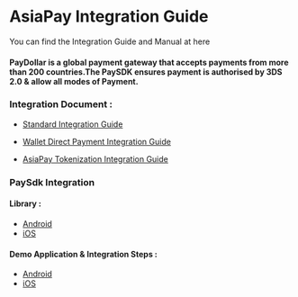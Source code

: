 # AsiaPay Integration Guide
You can find the Integration Guide and Manual at here

#### PayDollar is a global payment gateway that accepts payments from more than 200 countries.The PaySDK ensures payment is authorised by 3DS 2.0 & allow all modes of Payment.

### Integration Document :

- [Standard Integration Guide](https://github.com/asiapay-lib/integration_guide/blob/master/PayDollar%20PayGate%20Integration%20Guide.pdf)

- [Wallet Direct Payment Integration Guide](https://github.com/asiapay-lib/integration_guide/blob/master/PayDollar%20PayGate%20Integration%20Guide%20(eWallet%20Direct).pdf)

- [AsiaPay Tokenization Integration Guide](https://github.com/asiapay-lib/integration_guide/blob/master/Integration%20Guide%20for%20Membership%20and%20MemberPay%20v2.2.pdf)

### PaySdk Integration
#### Library :
- [Android](https://github.com/asiapay-lib/paysdk-android-lib)
- [iOS](https://github.com/asiapay-lib/paysdk-ios-lib)

#### Demo Application & Integration Steps :
- [Android](https://github.com/asiapay-lib/paysdk-android-demo)
- [iOS](https://github.com/asiapay-lib/paysdk-ios-demo)
